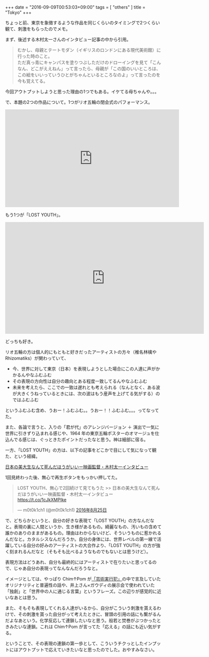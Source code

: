 +++
date = "2016-09-09T00:53:03+09:00"
tags = [ "others" ]
title = "Tokyo"
+++

ちょっと前、東京を象徴するような作品を同じくらいのタイミングで2つくらい観て、刺激をもらったのでメモ。

<!--more-->

まず、後述する木村太一さんのインタビュー記事の中から引用。

> むかし、母親とテートモダン（イギリスのロンドンにある現代美術館）に行った時のこと。  
> ただ真っ青にキャンパスを塗りつぶしただけのドローイングを見て「こんなん、どこがええねん」って言ったら、母親が「この国のいいところは、この絵をいいっていうひとがちゃんといるところなのよ」って言ったのを今も覚えてる。

今回アウトプットしようと思った理由の1つでもある。イケてる母ちゃんや。。。

で、本題の2つの作品について。1つがリオ五輪の閉会式のパフォーマンス。

<iframe width="560" height="315" src="https://www.youtube.com/embed/sk6uU8gb8PA" frameborder="0" allowfullscreen></iframe>

もう1つが「LOST YOUTH」。

<iframe src="https://player.vimeo.com/video/178076392" width="640" height="360" frameborder="0" webkitallowfullscreen mozallowfullscreen allowfullscreen></iframe>

どっちも好き。

リオ五輪の方は個人的にもともと好きだったアーティストの方々（椎名林檎や Rhizomatiks）が関わっていて、

* 今、世界に対して東京（日本）を表現しようとした場合にこの人達に声がかかるんやなふむふむ
* その表現の方向性は自分の趣向とある程度一致してるんやなふむふむ
* 未来を考えたら、ここでの一致は遅れとも考えられる（なんとなく、ある波が大きくうねっているときには、次の波はもう産声を上げてる気がする）のではふむふむ

というふむふむ含め、うおー！ふむふむ。。うおー！！ふむふむ。。。ってなってた。

また、各論で言うと、入りの「君が代」のアレンジバージョン ＋ 演出で一気に世界に引きずり込まれる感じや、1964 年の東京五輪ポスターのオマージュを仕込んでる感じは、ぐっときたポイントだったなと思う。神は細部に宿る。

一方、「LOST YOUTH」の方は、以下の記事をどこかで目にして気になって観た、という経緯。

[日本の美大生なんて死んだほうがいいー映画監督・木村太一インタビュー](https://partner-web.jp/article/?id=1027)

1回見終わった後、無心で再生ボタンをもっかい押してた。

<blockquote class="twitter-tweet" data-lang="ja"><p lang="ja" dir="ltr">LOST YOUTH、無心で2回続けて見てもうた  &gt;&gt; 日本の美大生なんて死んだほうがいいー映画監督・木村太一インタビュー <a href="https://t.co/1cJkXMPIke">https://t.co/1cJkXMPIke</a></p>&mdash; m0t0k1ch1 (@m0t0k1ch1) <a href="https://twitter.com/m0t0k1ch1/status/768852130480263169">2016年8月25日</a></blockquote>
<script async src="//platform.twitter.com/widgets.js" charset="utf-8"></script>

で、どちらかというと、自分の好きな表現て「LOST YOUTH」の方なんだなと。表現の裏に人間というか、生き様があるもの。綺麗なもの、汚いもの含めて誰かのありのままがあるもの。理由はわからないけど、そういうものに惹かれるんだなと。カタルシスなんだろうか。自分の身体には、世界レベルの第一線で活躍している自分の好みのアーティストの大合作より、「LOST YOUTH」の方が強く刻まれるんだなと（そもそも比べるようなものでもないとは思うけど）。

表現方法はどうあれ、自分も最終的にはアーティストで在りたいと思ってるので、じゃあ自分の表現ってなんなんだろうなと。

イメージとしては、やっぱり Chim↑Pom が[「芸術実行犯」](http://amzn.to/2csnJ8U)の中で言及していたオリジナリティと普遍性の話や、井上さん×ガウディの展示会で使われていた「独創」と「世界中の人に通じる言葉」というフレーズ。この辺りが感覚的に近いなあとは思う。

また、そもそも表現してくれる人達がいるから、自分がこういう刺激を貰えるわけで、その刺激を貰った自分がって考えたときに、冒頭の引用の話にも繋がるんだよなあという。化学反応して連鎖したいなと思う。般若と焚巻がぶつかったときみたいな連鎖。これは Chim↑Pom が言ってた「応える」の話にも近い気がする。

ということで、その表現の連鎖の第一歩として、こういうチクっとしたインプットにはアウトプットで応えていきたいなと思ったのでした。おやすみなさい。
